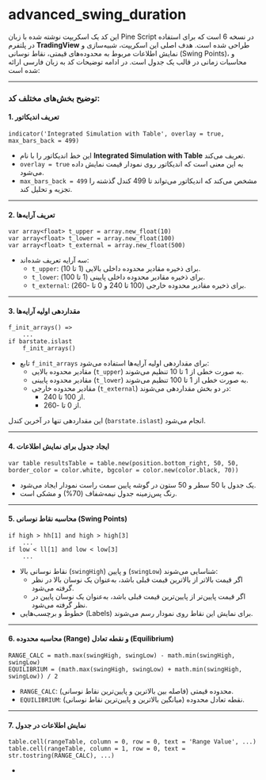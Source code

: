 # advanced_swing_duration

این کد یک اسکریپت نوشته شده با زبان Pine Script در نسخه 6 است که برای استفاده در پلتفرم **TradingView** طراحی شده است. هدف اصلی این اسکریپت، شبیه‌سازی و نمایش اطلاعات مربوط به محدوده‌های قیمتی، نقاط نوسانی (Swing Points)، و محاسبات زمانی در قالب یک جدول است. در ادامه توضیحات کد به زبان فارسی ارائه شده است:

---

### توضیح بخش‌های مختلف کد:

#### 1. **تعریف اندیکاتور**
```pinescript
indicator('Integrated Simulation with Table', overlay = true, max_bars_back = 499)
```
- این خط اندیکاتور را با نام **Integrated Simulation with Table** تعریف می‌کند.
- `overlay = true` به این معنی است که اندیکاتور روی نمودار قیمت نمایش داده می‌شود.
- `max_bars_back = 499` مشخص می‌کند که اندیکاتور می‌تواند تا 499 کندل گذشته را تجزیه و تحلیل کند.

---

#### 2. **تعریف آرایه‌ها**
```pinescript
var array<float> t_upper = array.new_float(10)
var array<float> t_lower = array.new_float(100)
var array<float> t_external = array.new_float(500)
```
- سه آرایه تعریف شده‌اند:
  - `t_upper`: برای ذخیره مقادیر محدوده داخلی بالایی (1 تا 10).
  - `t_lower`: برای ذخیره مقادیر محدوده داخلی پایینی (1 تا 100).
  - `t_external`: برای ذخیره مقادیر محدوده خارجی (100 تا 240 و 0 تا -260).

---

#### 3. **مقداردهی اولیه آرایه‌ها**
```pinescript
f_init_arrays() =>
    ...
if barstate.islast
    f_init_arrays()
```
- تابع `f_init_arrays` برای مقداردهی اولیه آرایه‌ها استفاده می‌شود:
  - مقادیر محدوده بالایی (`t_upper`) به صورت خطی از 1 تا 10 تنظیم می‌شوند.
  - مقادیر محدوده پایینی (`t_lower`) به صورت خطی از 1 تا 100 تنظیم می‌شوند.
  - مقادیر محدوده خارجی (`t_external`) در دو بخش مقداردهی می‌شوند:
    - از 100 تا 240.
    - از 0 تا -260.

این مقداردهی تنها در آخرین کندل (`barstate.islast`) انجام می‌شود.

---

#### 4. **ایجاد جدول برای نمایش اطلاعات**
```pinescript
var table resultsTable = table.new(position.bottom_right, 50, 50, border_color = color.white, bgcolor = color.new(color.black, 70))
```
- یک جدول با 50 سطر و 50 ستون در گوشه پایین سمت راست نمودار ایجاد می‌شود.
- رنگ پس‌زمینه جدول نیمه‌شفاف (70%) و مشکی است.

---

#### 5. **محاسبه نقاط نوسانی (Swing Points)**
```pinescript
if high > hh[1] and high > high[3]
    ...
if low < ll[1] and low < low[3]
    ...
```
- نقاط نوسانی بالا (`swingHigh`) و پایین (`swingLow`) شناسایی می‌شوند:
  - اگر قیمت بالاتر از بالاترین قیمت قبلی باشد، به‌عنوان یک نوسان بالا در نظر گرفته می‌شود.
  - اگر قیمت پایین‌تر از پایین‌ترین قیمت قبلی باشد، به‌عنوان یک نوسان پایین در نظر گرفته می‌شود.
- خطوط و برچسب‌هایی (Labels) برای نمایش این نقاط روی نمودار رسم می‌شوند.

---

#### 6. **محاسبه محدوده (Range) و نقطه تعادل (Equilibrium)**
```pinescript
RANGE_CALC = math.max(swingHigh, swingLow) - math.min(swingHigh, swingLow)
EQUILIBRIUM = (math.max(swingHigh, swingLow) + math.min(swingHigh, swingLow)) / 2
```
- `RANGE_CALC`: محدوده قیمتی (فاصله بین بالاترین و پایین‌ترین نقاط نوسانی).
- `EQUILIBRIUM`: نقطه تعادل محدوده (میانگین بالاترین و پایین‌ترین نقاط نوسانی).

---

#### 7. **نمایش اطلاعات در جدول**
```pinescript
table.cell(rangeTable, column = 0, row = 0, text = 'Range Value', ...)
table.cell(rangeTable, column = 1, row = 0, text = str.tostring(RANGE_CALC), ...)
```
-

